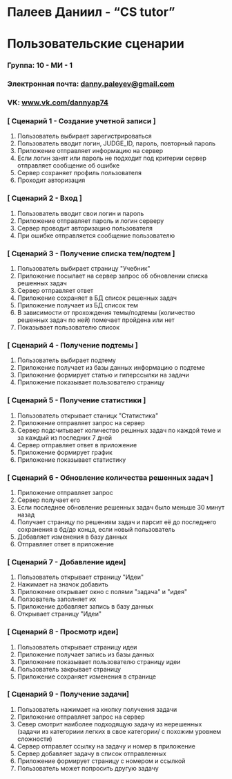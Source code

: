 # Палеев Даниил - “CS tutor”
# Пользовательские сценарии

### Группа: 10 - МИ - 1
### Электронная почта: danny.paleyev@gmail.com
### VK: www.vk.com/dannyap74

### [ Сценарий 1 - Создание учетной записи ]
1. Пользователь выбирает зарегистрироваться 
2. Пользователь вводит логин, JUDGE_ID, пароль, повторный пароль
3. Приложение отправляет информацию на сервер
4. Если логин занят или пароль не подходит под критерии сервер отправляет сообщение об ошибке
5. Сервер сохраняет профиль пользователя 
6. Проходит авторизация

### [ Сценарий 2 - Вход ]
1. Пользователь вводит свои логин и пароль
2. Приложение отправляет пароль и логин серверу
3. Сервер проводит авторизацию пользователя
4. При ошибке отправляется сообщение пользователю 

### [ Сценарий 3 - Получение списка тем/подтем ]
1. Пользователь выбирает страницу "Учебник"
2. Приложение посылает на сервер запрос об обновлении списка решенных задач
2. Сервер отправляет ответ
2. Приложение сохраняет в БД список решенных задач
2. Приложение получает из БД список тем 
3. В зависимости от прохождения темы/подтемы (количество решенных задач по ней) помечает пройдена или нет
4. Показывает пользователю список

### [ Сценарий 4 - Получение подтемы ]
1. Пользователь выбирает подтему
2. Приложение получает из базы данных информацию о подтеме
3. Приложение формирует статью и гиперссылки на задачи
4. Приложение показывает пользователю страницу

### [ Сценарий 5 - Получение статистики ]
1. Пользователь открывает станицк "Статистика"
2. Приложение отправляет запрос на сервер
3. Сервер подсчитывает количество решнных задач по каждой теме и за каждый из последних 7 дней
4. Сервер отправляет ответ в приложение
5. Приложение формирует график 
6. Приложение показывает статистику

### [ Сценарий 6 - Обновление количества решенных задач ]
1. Приложение отправляет запрос 
2. Сервер получает его 
3. Если последнее обновление решенных задач было меньше 30 минут назад
4. Получает страницу по решениям задач и парсит её до последнего сохранения в бд/до конца, если новый пользователь
5. Добавляет изменения в базу данных 
6. Отправляет ответ в приложение

### [ Сценарий 7 - Добавление идеи]
1. Пользователь открывает страницу "Идеи"
2. Нажимает на значок добавить
3. Приложение открывает окно с полями "задача" и "идея"
4. Ползователь заполняет их
5. Приложение добавляет запись в базу данных
6. Открывает страницу "Идеи"

### [ Сценарий 8 - Просмотр идеи]
1. Пользователь открывает страницу идеи
2. Приложение получает запись из базы данных
3. Приложение показывает пользователю страницу идеи
4. Пользователь закрывает страницу
5. Приложение сохраняет изменения в странице

### [ Сценарий 9 - Получение задачи]
1. Пользователь нажимает на кнопку получения задачи
2. Приложение отправляет запрос на сервер 
3. Север смотрит наиболее подходящую задачу из нерешенных (задачи из категориии легких в свое категории/ с похожим уровнем сложности)
4. Сервер отправлет ссылку на задачу и номер в приложение
4. Сервер добавляет задачу в список отправленных 
5. Приложение формирует страницу с номером и ссылкой
6. Пользователь может попросить другую задачу







